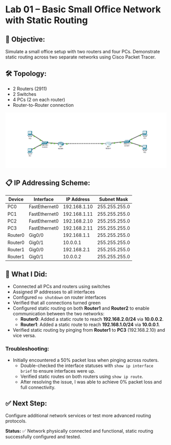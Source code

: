 # Lab 01 – Basic Small Office Network with Static Routing

## 🧠 Objective:
Simulate a small office setup with two routers and four PCs. Demonstrate static routing across two separate networks using Cisco Packet Tracer.

## 🛠️ Topology:
- 2 Routers (2911)
- 2 Switches
- 4 PCs (2 on each router)
- Router-to-Router connection

![Topology Screenshot](topology.png)

## 📋 IP Addressing Scheme:

| Device  | Interface    | IP Address     | Subnet Mask       |
|---------|--------------|----------------|-------------------|
| PC0     | FastEthernet0| 192.168.1.10   | 255.255.255.0     |
| PC1     | FastEthernet0| 192.168.1.11   | 255.255.255.0     |
| PC2     | FastEthernet0| 192.168.2.10   | 255.255.255.0     |
| PC3     | FastEthernet0| 192.168.2.11   | 255.255.255.0     |
| Router0 | Gig0/0       | 192.168.1.1    | 255.255.255.0     |
| Router0 | Gig0/1       | 10.0.0.1       | 255.255.255.0     |
| Router1 | Gig0/0       | 192.168.2.1    | 255.255.255.0     |
| Router1 | Gig0/1       | 10.0.0.2       | 255.255.255.0     |

## 🧪 What I Did:
- Connected all PCs and routers using switches
- Assigned IP addresses to all interfaces
- Configured `no shutdown` on router interfaces
- Verified that all connections turned green
- Configured static routing on both **Router1** and **Router2** to enable communication between the two networks:
    - **Router0**: Added a static route to reach **192.168.2.0/24** via **10.0.0.2**.
    - **Router1**: Added a static route to reach **192.168.1.0/24** via **10.0.0.1**.
- Verified static routing by pinging from **Router1** to **PC3** (192.168.2.10) and vice versa.

### Troubleshooting:
- Initially encountered a 50% packet loss when pinging across routers.
    - Double-checked the interface statuses with `show ip interface brief` to ensure interfaces were up.
    - Verified static routes on both routers using `show ip route`.
    - After resolving the issue, I was able to achieve 0% packet loss and full connectivity.

## ✅ Next Step:
Configure additional network services or test more advanced routing protocols.

**Status:** ✅ Network physically connected and functional, static routing successfully configured and tested.

